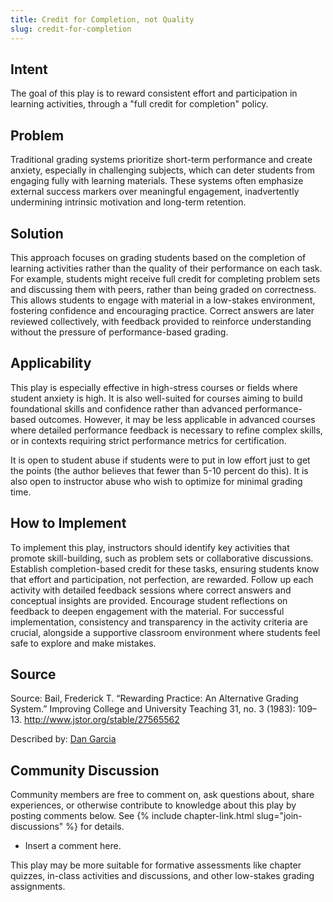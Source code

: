 ```yaml
---
title: Credit for Completion, not Quality
slug: credit-for-completion
---
```

## Intent

The goal of this play is to reward consistent effort and participation in learning activities, through a "full credit for completion" policy.

## Problem

Traditional grading systems prioritize short-term performance and create anxiety, especially in challenging subjects, which can deter students from engaging fully with learning materials. These systems often emphasize external success markers over meaningful engagement, inadvertently undermining intrinsic motivation and long-term retention.

## Solution

This approach focuses on grading students based on the completion of learning activities rather than the quality of their performance on each task. For example, students might receive full credit for completing problem sets and discussing them with peers, rather than being graded on correctness. This allows students to engage with material in a low-stakes environment, fostering confidence and encouraging practice. Correct answers are later reviewed collectively, with feedback provided to reinforce understanding without the pressure of performance-based grading.

## Applicability

This play is especially effective in high-stress courses or fields where student anxiety is high. It is also well-suited for courses aiming to build foundational skills and confidence rather than advanced performance-based outcomes. However, it may be less applicable in advanced courses where detailed performance feedback is necessary to refine complex skills, or in contexts requiring strict performance metrics for certification.

It is open to student abuse if students were to put in low effort just to get the points (the author believes that fewer than 5-10 percent do this). It is also open to instructor abuse who wish to optimize for minimal grading time.

## How to Implement

To implement this play, instructors should identify key activities that promote skill-building, such as problem sets or collaborative discussions. Establish completion-based credit for these tasks, ensuring students know that effort and participation, not perfection, are rewarded. Follow up each activity with detailed feedback sessions where correct answers and conceptual insights are provided. Encourage student reflections on feedback to deepen engagement with the material. For successful implementation, consistency and transparency in the activity criteria are crucial, alongside a supportive classroom environment where students feel safe to explore and make mistakes.

## Source

Source: Bail, Frederick T. “Rewarding Practice: An Alternative Grading System.” Improving College and University Teaching 31, no. 3 (1983): 109–13. <http://www.jstor.org/stable/27565562>

Described by: [Dan Garcia](http://www.cs.berkeley.edu/~ddgarcia/)

## Community Discussion

Community members are free to comment on, ask questions about, share
experiences, or otherwise contribute to knowledge about this play by
posting comments below.
See {% include chapter-link.html slug="join-discussions" %} for details.

* Insert a comment here.

This play may be more suitable for formative assessments like chapter quizzes, in-class activities and discussions, and other low-stakes grading assignments.